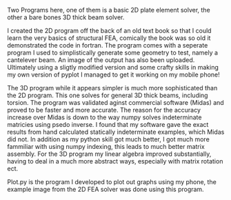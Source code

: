 Two Programs here, one of them is a basic 2D plate element solver, the other a bare bones 3D thick beam solver.

I created the 2D program off the back of an old text book so that I could learn the very basics of structural FEA, comically the book was so old it demonstrated the code in fortran.  The program comes with a seperate program I used to simplistically generate some geometry to test, namely a cantelever beam.  An image of the output has also been uploaded.  Ultimately using a sligtly modified version and some crafty skills in making my own version of pyplot I managed to get it working on my mobile phone!

The 3D program while it appears simpler is much more sophisticated than the 2D program.  This one solves for general 3D thick beams, including torsion.  The program was validated aginst commercial software (Midas) and proved to be faster and more accurate.  The reason for the accuracy increase over Midas is down to the way numpy solves indeterminate matricies using psedo inverse.  I found that my software gave the exact results from hand calculated statically indeterminate examples, which Midas did not.  In addition as my python skill got much better, I got much more fammiliar with using numpy indexing, this leads to much better matrix assembly.  For the 3D program my linear algebra improved substantially, having to deal in a much more abstract ways, especially with matrix rotation ect.

Plot.py is the program I developed to plot out graphs using my phone, the example image from the 2D FEA solver was done using this program.

